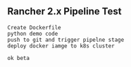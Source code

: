 ## Rancher 2.x Pipeline Test

    Create Dockerfile
    python demo code
    push to git and trigger pipelne stage 
    deploy docker iamge to k8s cluster
    
    ok beta